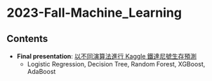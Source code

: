 # 2023-Fall-Machine_Learning

## Contents
* **Final presentation**: [以不同演算法進行 Kaggle 鐵達尼號生存預測](https://github.com/pcchiu03/23Fall-Machine_Learning/blob/main/Final%20Presentation/Group-03-final.pdf)
  * Logistic Regression, Decision Tree, Random Forest, XGBoost, AdaBoost
